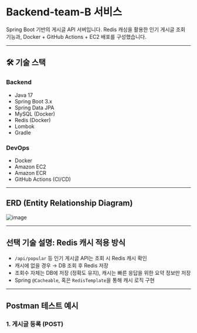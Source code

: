 # Backend-team-B 서비스

Spring Boot 기반의 게시글 API 서버입니다. Redis 캐싱을 활용한 인기 게시글 조회 기능과, Docker + GitHub Actions + EC2 배포를 구성했습니다.

---

## 🛠 기술 스택

### Backend
- Java 17
- Spring Boot 3.x
- Spring Data JPA
- MySQL (Docker)
- Redis (Docker)
- Lombok
- Gradle

### DevOps
- Docker
- Amazon EC2
- Amazon ECR
- GitHub Actions (CI/CD)

---

## ERD (Entity Relationship Diagram)
![image](https://github.com/user-attachments/assets/56fef9de-8aed-4e5c-9e36-872df70bdd8e)


---

## 선택 기술 설명: Redis 캐시 적용 방식

- `/api/popular` 등 인기 게시글 API는 조회 시 Redis 캐시 확인
- 캐시에 없을 경우 → DB 조회 후 Redis 저장
- 조회수 자체는 DB에 저장 (정확도 유지), 캐시는 빠른 응답을 위한 요약 정보만 저장
- Spring `@Cacheable`, 혹은 `RedisTemplate`을 통해 캐시 로직 구현

---

## Postman 테스트 예시

### 1. 게시글 등록 (POST)
